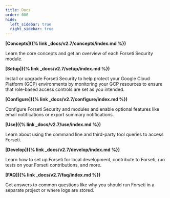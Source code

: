 ```yaml
---
title: Docs
order: 000
hide:
  left_sidebar: true
  right_sidebar: true
---
```


**[Concepts]({% link _docs/v2.7/concepts/index.md %})**

Learn the core concepts and get an overview of each Forseti Security module.

**[Setup]({% link _docs/v2.7/setup/index.md %})**

Install or upgrade Forseti Security to help protect your Google Cloud Platform (GCP)
environments by monitoring your GCP resources to ensure that role-based access
controls are set as you intended.

**[Configure]({% link _docs/v2.7/configure/index.md %})**

Configure Forseti Security and modules and enable optional features like email notifications or
export summary notifications.

**[Use]({% link _docs/v2.7/use/index.md %})**

Learn about using the command line and third-party tool queries to access Forseti.

**[Develop]({% link _docs/v2.7/develop/index.md %})**

Learn how to set up Forseti for local development, contribute to Forseti, run tests on your
Forseti contributions, and more.

**[FAQ]({% link _docs/v2.7/faq/index.md %})**

Get answers to common questions like why you should run Forseti in a separate project or where
logs are stored.
